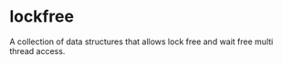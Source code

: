 # lockfree
A collection of data structures that allows lock free and wait free multi thread access.

